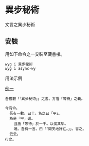 # 異步秘術

文言之異步秘術

## 安裝

用如下命令之一安裝至藏書樓。

```
wyg i 異步秘術
wyg i async-wy
```

用法示例

[例一](https://code.juejin.cn/pen/7122708158149033997)

```wy
吾嘗觀「「異步秘術」」之書。方悟「等待」之義。

今有令。
  吾有一數。曰十。名之曰「甲」。
  為是「甲」遍。
    且施「等待」於一千。以俟其毕。
    噫。吾有一言。曰「「問天地好在。」」。書之。
  云云。
行之。
```
